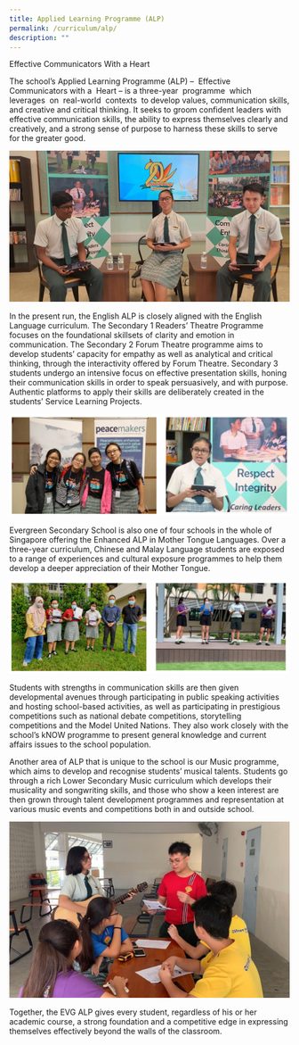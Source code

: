 ```yaml
---
title: Applied Learning Programme (ALP)
permalink: /curriculum/alp/
description: ""
---
```

Effective Communicators With a Heart

The school’s Applied Learning Programme (ALP) –  Effective  Communicators with a  Heart – is a three-year  programme  which  leverages  on  real-world  contexts  to develop values, communication skills, and creative and critical thinking. It seeks to groom confident leaders with effective communication skills, the ability to express themselves clearly and creatively, and a strong sense of purpose to harness these skills to serve for the greater good.

![](/images/Our%20Curriculum/Distinctive%20School%20Programmes/Applied%20Learning%20Programme/A1.jpg)

In the present run, the English ALP is closely aligned with the English Language curriculum. The Secondary 1 Readers’ Theatre Programme focuses on the foundational skillsets of clarity and emotion in communication. The Secondary 2 Forum Theatre programme aims to develop students’ capacity for empathy as well as analytical and critical thinking, through the interactivity offered by Forum Theatre. Secondary 3 students undergo an intensive focus on effective presentation skills, honing their communication skills in order to speak persuasively, and with purpose. Authentic platforms to apply their skills are deliberately created in the students’ Service Learning Projects.

![](/images/Our%20Curriculum/Distinctive%20School%20Programmes/Applied%20Learning%20Programme/A2.png)


Evergreen Secondary School is also one of four schools in the whole of Singapore offering the Enhanced ALP in Mother Tongue Languages. Over a three-year curriculum, Chinese and Malay Language students are exposed to a range of experiences and cultural exposure programmes to help them develop a deeper appreciation of their Mother Tongue.

![](/images/Our%20Curriculum/Distinctive%20School%20Programmes/Applied%20Learning%20Programme/A3.png)


Students with strengths in communication skills are then given developmental avenues through participating in public speaking activities and hosting school-based activities, as well as participating in prestigious competitions such as national debate competitions, storytelling competitions and the Model United Nations. They also work closely with the school’s kNOW programme to present general knowledge and current affairs issues to the school population.

Another area of ALP that is unique to the school is our Music programme, which aims to develop and recognise students’ musical talents. Students go through a rich Lower Secondary Music curriculum which develops their musicality and songwriting skills, and those who show a keen interest are then grown through talent development programmes and representation at various music events and competitions both in and outside school.

![](/images/Our%20Curriculum/Distinctive%20School%20Programmes/Applied%20Learning%20Programme/A4.jpg)

Together, the EVG ALP gives every student, regardless of his or her academic course, a strong foundation and a competitive edge in expressing themselves effectively beyond the walls of the classroom.
